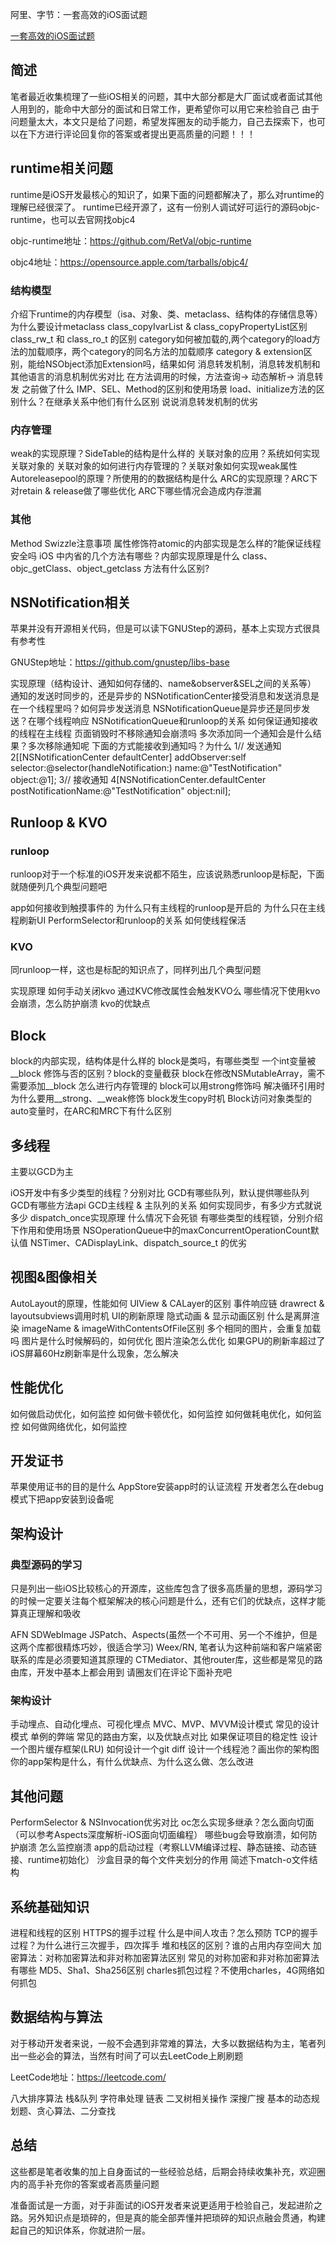 阿里、字节：一套高效的iOS面试题


[一套高效的iOS面试题](https://mp.weixin.qq.com/s/MfIYO239_BtuTPGYbzyYRA)
## 简述

笔者最近收集梳理了一些iOS相关的问题，其中大部分都是大厂面试或者面试其他人用到的，能命中大部分的面试和日常工作，更希望你可以用它来检验自己
由于问题量太大，本文只是给了问题，希望发挥圈友的动手能力，自己去探索下，也可以在下方进行评论回复你的答案或者提出更高质量的问题！！！

## runtime相关问题

runtime是iOS开发最核心的知识了，如果下面的问题都解决了，那么对runtime的理解已经很深了。
runtime已经开源了，这有一份别人调试好可运行的源码objc-runtime，也可以去官网找objc4

objc-runtime地址：https://github.com/RetVal/objc-runtime

objc4地址：https://opensource.apple.com/tarballs/objc4/

### 结构模型

介绍下runtime的内存模型（isa、对象、类、metaclass、结构体的存储信息等）
为什么要设计metaclass
class_copyIvarList & class_copyPropertyList区别
class_rw_t 和 class_ro_t 的区别
category如何被加载的,两个category的load方法的加载顺序，两个category的同名方法的加载顺序
category & extension区别，能给NSObject添加Extension吗，结果如何
消息转发机制，消息转发机制和其他语言的消息机制优劣对比
在方法调用的时候，方法查询-&gt; 动态解析-&gt; 消息转发 之前做了什么
IMP、SEL、Method的区别和使用场景
load、initialize方法的区别什么？在继承关系中他们有什么区别
说说消息转发机制的优劣
### 内存管理

weak的实现原理？SideTable的结构是什么样的
关联对象的应用？系统如何实现关联对象的
关联对象的如何进行内存管理的？关联对象如何实现weak属性
Autoreleasepool的原理？所使用的的数据结构是什么
ARC的实现原理？ARC下对retain &amp; release做了哪些优化
ARC下哪些情况会造成内存泄漏
### 其他

Method Swizzle注意事项
属性修饰符atomic的内部实现是怎么样的?能保证线程安全吗
iOS 中内省的几个方法有哪些？内部实现原理是什么
class、objc_getClass、object_getclass 方法有什么区别?
## NSNotification相关

苹果并没有开源相关代码，但是可以读下GNUStep的源码，基本上实现方式很具有参考性

GNUStep地址：https://github.com/gnustep/libs-base

实现原理（结构设计、通知如何存储的、name&amp;observer&amp;SEL之间的关系等）
通知的发送时同步的，还是异步的
NSNotificationCenter接受消息和发送消息是在一个线程里吗？如何异步发送消息
NSNotificationQueue是异步还是同步发送？在哪个线程响应
NSNotificationQueue和runloop的关系
如何保证通知接收的线程在主线程
页面销毁时不移除通知会崩溃吗
多次添加同一个通知会是什么结果？多次移除通知呢
下面的方式能接收到通知吗？为什么
1// 发送通知
2[[NSNotificationCenter defaultCenter] addObserver:self selector:@selector(handleNotification:) name:@"TestNotification" object:@1];
3// 接收通知
4[NSNotificationCenter.defaultCenter postNotificationName:@"TestNotification" object:nil];
## Runloop & KVO

### runloop

runloop对于一个标准的iOS开发来说都不陌生，应该说熟悉runloop是标配，下面就随便列几个典型问题吧

app如何接收到触摸事件的
为什么只有主线程的runloop是开启的
为什么只在主线程刷新UI
PerformSelector和runloop的关系
如何使线程保活
### KVO

同runloop一样，这也是标配的知识点了，同样列出几个典型问题

实现原理
如何手动关闭kvo
通过KVC修改属性会触发KVO么
哪些情况下使用kvo会崩溃，怎么防护崩溃
kvo的优缺点
## Block

block的内部实现，结构体是什么样的
block是类吗，有哪些类型
一个int变量被 __block 修饰与否的区别？block的变量截获
block在修改NSMutableArray，需不需要添加__block
怎么进行内存管理的
block可以用strong修饰吗
解决循环引用时为什么要用__strong、__weak修饰
block发生copy时机
Block访问对象类型的auto变量时，在ARC和MRC下有什么区别
## 多线程

主要以GCD为主

iOS开发中有多少类型的线程？分别对比
GCD有哪些队列，默认提供哪些队列
GCD有哪些方法api
GCD主线程 & 主队列的关系
如何实现同步，有多少方式就说多少
dispatch_once实现原理
什么情况下会死锁
有哪些类型的线程锁，分别介绍下作用和使用场景
NSOperationQueue中的maxConcurrentOperationCount默认值
NSTimer、CADisplayLink、dispatch_source_t 的优劣
## 视图&图像相关

AutoLayout的原理，性能如何
UIView &amp; CALayer的区别
事件响应链
drawrect &amp; layoutsubviews调用时机
UI的刷新原理
隐式动画 & 显示动画区别
什么是离屏渲染
imageName &  imageWithContentsOfFile区别
多个相同的图片，会重复加载吗
图片是什么时候解码的，如何优化
图片渲染怎么优化
如果GPU的刷新率超过了iOS屏幕60Hz刷新率是什么现象，怎么解决
## 性能优化

如何做启动优化，如何监控
如何做卡顿优化，如何监控
如何做耗电优化，如何监控
如何做网络优化，如何监控
## 开发证书

苹果使用证书的目的是什么
AppStore安装app时的认证流程
开发者怎么在debug模式下把app安装到设备呢
## 架构设计

### 典型源码的学习

只是列出一些iOS比较核心的开源库，这些库包含了很多高质量的思想，源码学习的时候一定要关注每个框架解决的核心问题是什么，还有它们的优缺点，这样才能算真正理解和吸收

AFN
SDWebImage
JSPatch、Aspects(虽然一个不可用、另一个不维护，但是这两个库都很精炼巧妙，很适合学习)
Weex/RN, 笔者认为这种前端和客户端紧密联系的库是必须要知道其原理的
CTMediator、其他router库，这些都是常见的路由库，开发中基本上都会用到
请圈友们在评论下面补充吧
### 架构设计

手动埋点、自动化埋点、可视化埋点
MVC、MVP、MVVM设计模式
常见的设计模式
单例的弊端
常见的路由方案，以及优缺点对比
如果保证项目的稳定性
设计一个图片缓存框架(LRU)
如何设计一个git diff
设计一个线程池？画出你的架构图
你的app架构是什么，有什么优缺点、为什么这么做、怎么改进
## 其他问题

PerformSelector &amp; NSInvocation优劣对比
oc怎么实现多继承？怎么面向切面（可以参考Aspects深度解析-iOS面向切面编程）
哪些bug会导致崩溃，如何防护崩溃
怎么监控崩溃
app的启动过程（考察LLVM编译过程、静态链接、动态链接、runtime初始化）
沙盒目录的每个文件夹划分的作用
简述下match-o文件结构
## 系统基础知识

进程和线程的区别
HTTPS的握手过程
什么是中间人攻击？怎么预防
TCP的握手过程？为什么进行三次握手，四次挥手
堆和栈区的区别？谁的占用内存空间大
加密算法：对称加密算法和非对称加密算法区别
常见的对称加密和非对称加密算法有哪些
MD5、Sha1、Sha256区别
charles抓包过程？不使用charles，4G网络如何抓包
## 数据结构与算法

对于移动开发者来说，一般不会遇到非常难的算法，大多以数据结构为主，笔者列出一些必会的算法，当然有时间了可以去LeetCode上刷刷题

LeetCode地址：https://leetcode.com/

八大排序算法
栈&队列
字符串处理
链表
二叉树相关操作
深搜广搜
基本的动态规划题、贪心算法、二分查找
## 总结

这些都是笔者收集的加上自身面试的一些经验总结，后期会持续收集补充，欢迎圈内的高手补充你的答案或者高质量问题

准备面试是一方面，对于非面试的iOS开发者来说更适用于检验自己，发起进阶之路。另外知识点是琐碎的，但是真的能全部弄懂并把琐碎的知识点融会贯通，构建起自己的知识体系，你就进阶一层。

